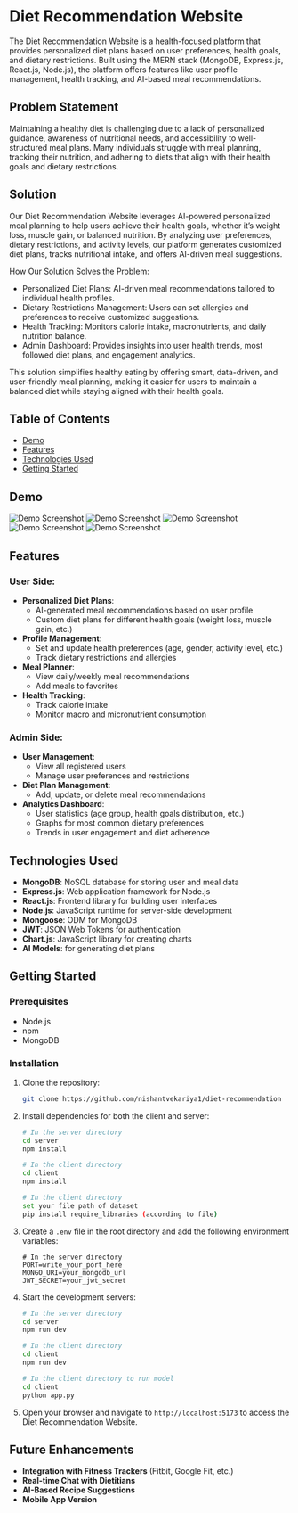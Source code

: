 # Diet Recommendation Website

The Diet Recommendation Website is a health-focused platform that provides personalized diet plans based on user preferences, health goals, and dietary restrictions. Built using the MERN stack (MongoDB, Express.js, React.js, Node.js), the platform offers features like user profile management, health tracking, and AI-based meal recommendations.

## Problem Statement
Maintaining a healthy diet is challenging due to a lack of personalized guidance, awareness of nutritional needs, and accessibility to well-structured meal plans. Many individuals struggle with meal planning, tracking their nutrition, and adhering to diets that align with their health goals and dietary restrictions.

## Solution
Our Diet Recommendation Website leverages AI-powered personalized meal planning to help users achieve their health goals, whether it’s weight loss, muscle gain, or balanced nutrition. By analyzing user preferences, dietary restrictions, and activity levels, our platform generates customized diet plans, tracks nutritional intake, and offers AI-driven meal suggestions.

How Our Solution Solves the Problem:
- Personalized Diet Plans: AI-driven meal recommendations tailored to individual health profiles.
- Dietary Restrictions Management: Users can set allergies and preferences to receive customized suggestions.
- Health Tracking: Monitors calorie intake, macronutrients, and daily nutrition balance.
- Admin Dashboard: Provides insights into user health trends, most followed diet plans, and engagement analytics.

This solution simplifies healthy eating by offering smart, data-driven, and user-friendly meal planning, making it easier for users to maintain a balanced diet while staying aligned with their health goals.

## Table of Contents
- [Demo](#demo)
- [Features](#features)
- [Technologies Used](#technologies-used)
- [Getting Started](#getting-started)

## Demo
![Demo Screenshot](https://github.com/nishantvekariya1/diet-recommendation/blob/master/Screenshots/1.png)
![Demo Screenshot](https://github.com/nishantvekariya1/diet-recommendation/blob/master/Screenshots/2.png)
![Demo Screenshot](https://github.com/nishantvekariya1/diet-recommendation/blob/master/Screenshots/3.png)
![Demo Screenshot](https://github.com/nishantvekariya1/diet-recommendation/blob/master/Screenshots/4.png)
![Demo Screenshot](https://github.com/nishantvekariya1/diet-recommendation/blob/master/Screenshots/5.png)

## Features

### **User Side**:
- **Personalized Diet Plans**: 
  - AI-generated meal recommendations based on user profile
  - Custom diet plans for different health goals (weight loss, muscle gain, etc.)
- **Profile Management**: 
  - Set and update health preferences (age, gender, activity level, etc.)
  - Track dietary restrictions and allergies
- **Meal Planner**:
  - View daily/weekly meal recommendations
  - Add meals to favorites
- **Health Tracking**:
  - Track calorie intake
  - Monitor macro and micronutrient consumption

### **Admin Side**:
- **User Management**:
  - View all registered users
  - Manage user preferences and restrictions
- **Diet Plan Management**:
  - Add, update, or delete meal recommendations
- **Analytics Dashboard**:
  - User statistics (age group, health goals distribution, etc.)
  - Graphs for most common dietary preferences
  - Trends in user engagement and diet adherence

## Technologies Used

- **MongoDB**: NoSQL database for storing user and meal data
- **Express.js**: Web application framework for Node.js
- **React.js**: Frontend library for building user interfaces
- **Node.js**: JavaScript runtime for server-side development
- **Mongoose**: ODM for MongoDB
- **JWT**: JSON Web Tokens for authentication
- **Chart.js**: JavaScript library for creating charts
- **AI Models**: for generating diet plans

## Getting Started

### **Prerequisites**

- Node.js
- npm
- MongoDB

### **Installation**

1. Clone the repository:
    ```bash
    git clone https://github.com/nishantvekariya1/diet-recommendation
    ```

2. Install dependencies for both the client and server:
    ```bash
    # In the server directory
    cd server
    npm install

    # In the client directory
    cd client
    npm install

    # In the client directory
    set your file path of dataset
    pip install require_libraries (according to file)
    ```

3. Create a `.env` file in the root directory and add the following environment variables:
    ```env
    # In the server directory
    PORT=write_your_port_here
    MONGO_URI=your_mongodb_url
    JWT_SECRET=your_jwt_secret
    ```

4. Start the development servers:
    ```bash
    # In the server directory
    cd server
    npm run dev

    # In the client directory
    cd client
    npm run dev

    # In the client directory to run model
    cd client
    python app.py
    ```

5. Open your browser and navigate to `http://localhost:5173` to access the Diet Recommendation Website.

## Future Enhancements

- **Integration with Fitness Trackers** (Fitbit, Google Fit, etc.)
- **Real-time Chat with Dietitians**
- **AI-Based Recipe Suggestions**
- **Mobile App Version**
